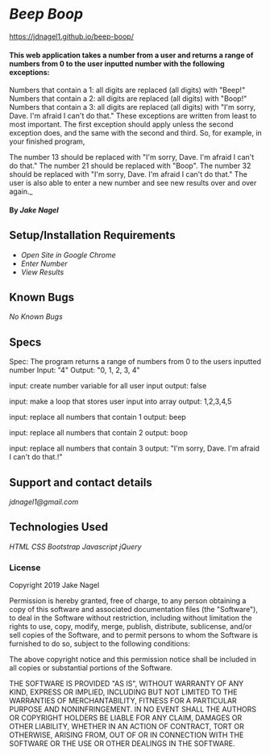 # _Beep Boop_

https://jdnagel1.github.io/beep-boop/

#### This web application takes a number from a user and returns a range of numbers from 0 to the user inputted number with the following exceptions:

Numbers that contain a 1: all digits are replaced (all digits) with "Beep!"
Numbers that contain a 2: all digits are replaced (all digits) with "Boop!"
Numbers that contain a 3: all digits are replaced (all digits) with "I'm sorry, Dave. I'm afraid I can't do that."
These exceptions are written from least to most important. The first exception should apply unless the second exception does, and the same with the second and third. So, for example, in your finished program,

The number 13 should be replaced with "I'm sorry, Dave. I'm afraid I can't do that."
The number 21 should be replaced with "Boop".
The number 32 should be replaced with "I'm sorry, Dave. I'm afraid I can't do that."
The user is also able to enter a new number and see new results over and over again._

#### By _Jake Nagel_


## Setup/Installation Requirements

* _Open Site in Google Chrome_
* _Enter Number_
* _View Results_

## Known Bugs

_No Known Bugs_

## Specs

Spec: The program returns a range of numbers from 0 to the users inputted number
Input: "4"
Output: "0, 1, 2, 3, 4"

input: create number variable for all user input
output: false

input: make a loop that stores user input into array
output: 1,2,3,4,5

input: replace all numbers that contain 1
output: beep

input: replace all numbers that contain 2
output: boop

input: replace all numbers that contain 3
output: "I'm sorry, Dave. I'm afraid I can't do that.!"


## Support and contact details

_jdnagel1@gmail.com_

## Technologies Used

_HTML_
_CSS_
_Bootstrap_
_Javascript_
_jQuery_

### License

Copyright 2019 Jake Nagel

Permission is hereby granted, free of charge, to any person obtaining a copy of this software and associated documentation files (the "Software"), to deal in the Software without restriction, including without limitation the rights to use, copy, modify, merge, publish, distribute, sublicense, and/or sell copies of the Software, and to permit persons to whom the Software is furnished to do so, subject to the following conditions:

The above copyright notice and this permission notice shall be included in all copies or substantial portions of the Software.

THE SOFTWARE IS PROVIDED "AS IS", WITHOUT WARRANTY OF ANY KIND, EXPRESS OR IMPLIED, INCLUDING BUT NOT LIMITED TO THE WARRANTIES OF MERCHANTABILITY, FITNESS FOR A PARTICULAR PURPOSE AND NONINFRINGEMENT. IN NO EVENT SHALL THE AUTHORS OR COPYRIGHT HOLDERS BE LIABLE FOR ANY CLAIM, DAMAGES OR OTHER LIABILITY, WHETHER IN AN ACTION OF CONTRACT, TORT OR OTHERWISE, ARISING FROM, OUT OF OR IN CONNECTION WITH THE SOFTWARE OR THE USE OR OTHER DEALINGS IN THE SOFTWARE.
